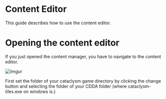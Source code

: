 # Content Editor

This guide describes how to use the content editor.

# Opening the content editor
If you just opened the content manager, you have to navigate to the content editor.

![Imgur](https://i.imgur.com/bVFczd5.png)


First set the folder of your cataclysm game directory by clicking the change button and selecting the folder of your CDDA folder (where cataclysm-tiles.exe on windows is.)
